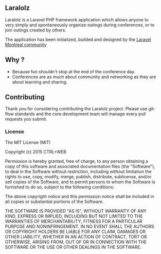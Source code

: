 ## Laralolz

Laralolz is a Laravel PHP framework application which allows anyone to very simply and spontaneously organize outings during conferences, or to join outings created by others. 

The application has been initialized, builded and designed by the [Laravel Montreal community](https://twitter.com/LaravelMtl)

## Why ?

- Because fun shouldn't stop at the end of the conference day.​
- Conferences are as much about community and networking as they are about learning and sharing.

## Contributing

Thank you for considering contributing the Laralolz project. Please use git-flow standards and the core development team will manage every pull requests you submit.

### License

The MIT License (MIT)

Copyright (c) 2015 CTRL+WEB

Permission is hereby granted, free of charge, to any person obtaining a copy
of this software and associated documentation files (the "Software"), to deal
in the Software without restriction, including without limitation the rights
to use, copy, modify, merge, publish, distribute, sublicense, and/or sell
copies of the Software, and to permit persons to whom the Software is
furnished to do so, subject to the following conditions:

The above copyright notice and this permission notice shall be included in all
copies or substantial portions of the Software.

THE SOFTWARE IS PROVIDED "AS IS", WITHOUT WARRANTY OF ANY KIND, EXPRESS OR
IMPLIED, INCLUDING BUT NOT LIMITED TO THE WARRANTIES OF MERCHANTABILITY,
FITNESS FOR A PARTICULAR PURPOSE AND NONINFRINGEMENT. IN NO EVENT SHALL THE
AUTHORS OR COPYRIGHT HOLDERS BE LIABLE FOR ANY CLAIM, DAMAGES OR OTHER
LIABILITY, WHETHER IN AN ACTION OF CONTRACT, TORT OR OTHERWISE, ARISING FROM,
OUT OF OR IN CONNECTION WITH THE SOFTWARE OR THE USE OR OTHER DEALINGS IN THE
SOFTWARE.
